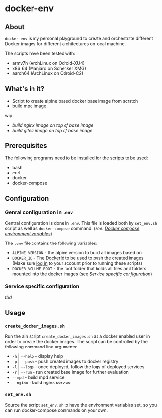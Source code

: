 # docker-env
## About
`docker-env` is my personal playground to create and orchestrate different Docker images for different architectures on local machine.

The scripts have been tested with:

* armv7h (ArchLinux on Odroid-XU4)
* x86_64 (Manjaro on Schenker XMG)
* aarch64 (ArchLinux on Odroid-C2)

## What's in it?
* Script to create alpine based docker base image from scratch
* build mpd image

wip:
* *build nginx image on top of base image*
* *build gitea image on top of base image*

## Prerequisites
The following programs need to be installed for the scripts to be used:

* bash
* curl
* docker
* docker-compose

## Configuration
### Genral configuration in `.env`
Central configuration is done in `.env`. This file is loaded both by `set_env.sh` script as well as `docker-compose` command. (*see: [Docker compose environment variables](https://docs.docker.com/compose/environment-variables/)*)

The `.env` file contains the following variables:

* `ALPINE_VERSION` - the alpine version to build all images based on
* `DOCKER_ID` - The [DockerId](https://success.docker.com/article/how-do-you-register-for-a-docker-id) to be used to push the created images<br>(Make sure [log in](https://docs.docker.com/engine/reference/commandline/login/) to your account prior to running these scripts)
* `DOCKER_VOLUME_ROOT` - the root folder that holds all files and folders mounted into the docker images (see *Service specific configuration*)

### Service specific configuration
*tbd*

## Usage
### `create_docker_images.sh`
Run the ain script `create_docker_images.sh` as a docker enabled user in order to create the docker images. The script can be controlled by the following command line arguments:

* `-h` | `--help` - display help
* `-p` | `--push` - push created images to docker registry
* `-l` | `--logs` - once deployed, follow the logs of deployed services
* `-r` | `--run`  - run created base image for further evaluation
* `--mpd` - build mpd service
* `--nginx` - build nginx service

### `set_env.sh`
Source the script `set_env.sh` to have the environment variables set, so you can run docker-compose commands on your own.
